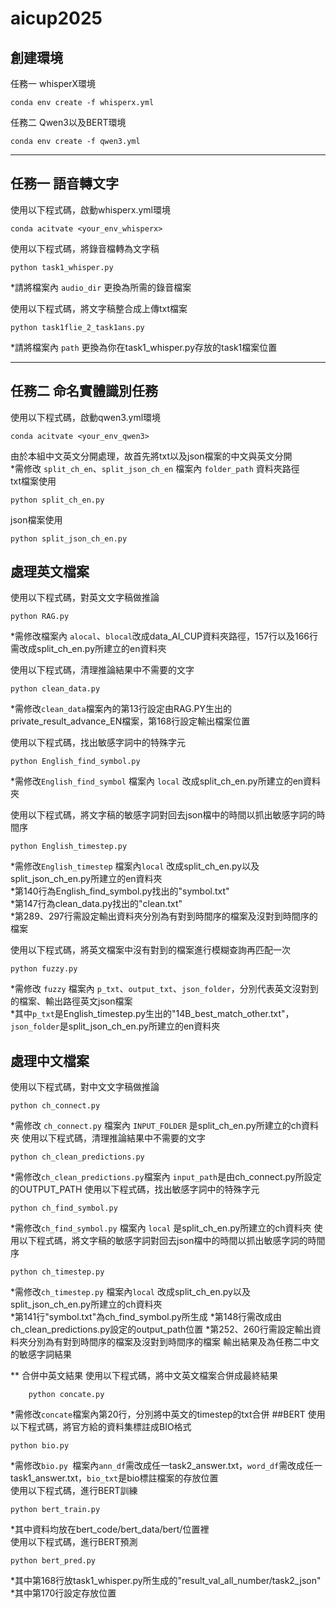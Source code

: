 # aicup2025
## 創建環境
任務一 whisperX環境
    
    conda env create -f whisperx.yml
任務二 Qwen3以及BERT環境  
    
    conda env create -f qwen3.yml
****
## 任務一 語音轉文字 
使用以下程式碼，啟動whisperx.yml環境

    conda acitvate <your_env_whisperx>
    
使用以下程式碼，將錄音檔轉為文字稿  

    python task1_whisper.py
*請將檔案內 `audio_dir` 更換為所需的錄音檔案
    
使用以下程式碼，將文字稿整合成上傳txt檔案  

    python task1flie_2_task1ans.py
*請將檔案內 `path` 更換為你在task1_whisper.py存放的task1檔案位置

****
## 任務二 命名實體識別任務
使用以下程式碼，啟動qwen3.yml環境  

    conda acitvate <your_env_qwen3>
由於本組中文英文分開處理，故首先將txt以及json檔案的中文與英文分開    
*需修改 `split_ch_en`、`split_json_ch_en` 檔案內 `folder_path` 資料夾路徑  
txt檔案使用

    python split_ch_en.py

json檔案使用  

    python split_json_ch_en.py
    
## 處理英文檔案
使用以下程式碼，對英文文字稿做推論   
    
    python RAG.py
*需修改檔案內 `alocal`、`blocal`改成data_AI_CUP資料夾路徑，157行以及166行需改成split_ch_en.py所建立的en資料夾
    
使用以下程式碼，清理推論結果中不需要的文字  
        
    python clean_data.py
*需修改`clean_data`檔案內的第13行設定由RAG.PY生出的private_result_advance_EN檔案，第168行設定輸出檔案位置
    
使用以下程式碼，找出敏感字詞中的特殊字元       

    python English_find_symbol.py
*需修改`English_find_symbol` 檔案內 `local` 改成split_ch_en.py所建立的en資料夾
    
使用以下程式碼，將文字稿的敏感字詞對回去json檔中的時間以抓出敏感字詞的時間序  
       
    python English_timestep.py
    
*需修改`English_timestep` 檔案內`local` 改成split_ch_en.py以及split_json_ch_en.py所建立的en資料夾  
*第140行為English_find_symbol.py找出的"symbol.txt"    
*第147行為clean_data.py找出的"clean.txt"   
*第289、297行需設定輸出資料夾分別為有對到時間序的檔案及沒對到時間序的檔案
    
使用以下程式碼，將英文檔案中沒有對到的檔案進行模糊查詢再匹配一次  

    python fuzzy.py
    
*需修改 `fuzzy` 檔案內 `p_txt`、`output_txt`、`json_folder`，分別代表英文沒對到的檔案、輸出路徑英文json檔案    
*其中`p_txt`是English_timestep.py生出的"14B_best_match_other.txt"，`json_folder`是split_json_ch_en.py所建立的en資料夾
## 處理中文檔案  
使用以下程式碼，對中文文字稿做推論    
    
    python ch_connect.py
*需修改 `ch_connect.py` 檔案內 `INPUT_FOLDER` 是split_ch_en.py所建立的ch資料夾
使用以下程式碼，清理推論結果中不需要的文字  

    python ch_clean_predictions.py
*需修改`ch_clean_predictions.py`檔案內 `input_path`是由ch_connect.py所設定的OUTPUT_PATH
使用以下程式碼，找出敏感字詞中的特殊字元  
    
    python ch_find_symbol.py
*需修改`ch_find_symbol.py` 檔案內 `local` 是split_ch_en.py所建立的ch資料夾
使用以下程式碼，將文字稿的敏感字詞對回去json檔中的時間以抓出敏感字詞的時間序  
   
    python ch_timestep.py 
*需修改`ch_timestep.py` 檔案內`local`  改成split_ch_en.py以及split_json_ch_en.py所建立的ch資料夾  
*第141行"symbol.txt"為ch_find_symbol.py所生成
*第148行需改成由ch_clean_predictions.py設定的output_path位置
*第252、260行需設定輸出資料夾分別為有對到時間序的檔案及沒對到時間序的檔案
輸出結果及為任務二中文的敏感字詞結果
    
** 合併中英文結果
使用以下程式碼，將中文英文檔案合併成最終結果  

        python concate.py
*需修改`concate`檔案內第20行，分別將中英文的timestep的txt合併
##BERT
使用以下程式碼，將官方給的資料集標註成BIO格式
    
    python bio.py 
*需修改`bio.py `檔案內`ann_df`需改成任一task2_answer.txt，`word_df`需改成任一task1_answer.txt，`bio_txt`是bio標註檔案的存放位置    
使用以下程式碼，進行BERT訓練
    
    python bert_train.py
*其中資料均放在bert_code/bert_data/bert/位置裡    
使用以下程式碼，進行BERT預測    
    
    python bert_pred.py
*其中第168行放task1_whisper.py所生成的"result_val_all_number/task2_json"    
*其中第170行設定存放位置







    
